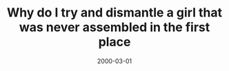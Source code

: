 ---
layout: base.njk
title : 'Why do I try and dismantle a girl that was never assembled in the first place' 
view_title : 'Why do I try and dismantle a girl that was never assembled in the first place' 
year : '2000' 
date : '2000-03-01' 
img_file : '/drawing/whydoitry.png' 
html_file : 'whydoi' 
next_html : 'youshould.html ' 
year_order : '252' 
permalink : "title/{{html_file}}.html"
---